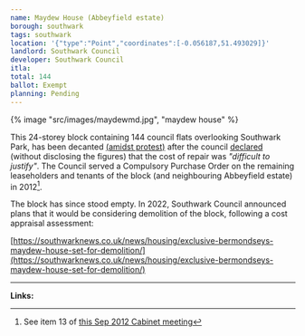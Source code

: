 ```yaml
---
name: Maydew House (Abbeyfield estate)
borough: southwark
tags: southwark
location: '{"type":"Point","coordinates":[-0.056187,51.493029]}'
landlord: Southwark Council
developer: Southwark Council
itla: 
total: 144
ballot: Exempt
planning: Pending
---
```

{% image "src/images/maydewmd.jpg", "maydew house" %}

This 24-storey block containing 144 council flats overlooking Southwark Park, has been decanted [(amidst protest)](https://www.facebook.com/pages/Save-Maydew-House/316012601837) after the council [declared](https://www.southwarknews.co.uk/00,news,20152,440,00.htm) (without disclosing the figures) that the cost of repair was _"difficult to justify"_. The Council served a Compulsory Purchase Order on the remaining leaseholders and tenants of the block (and neighbouring Abbeyfield estate) in 2012[^1].

The block has since stood empty. In 2022, Southwark Council announced plans that it would be considering demolition of the block, following a cost appraisal assessment:

[https://southwarknews.co.uk/news/housing/exclusive-bermondseys-maydew-house-set-for-demolition/](https://southwarknews.co.uk/news/housing/exclusive-bermondseys-maydew-house-set-for-demolition/)

---

__Links:__

[^1]: See item 13 of [this Sep 2012 Cabinet meeting](https://moderngov.southwark.gov.uk/ieListDocuments.aspx?CId=302&MId=4246&Ver=4) 

[^2]: See paragraph 132 of [this November 2014 Cabinet report](https://moderngov.southwark.gov.uk/documents/s49973/Report%20Qtr%202%202014-15%20Capital%20Monitor.pdf)

